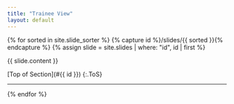 ```yaml
---
title: "Trainee View"
layout: default
---
```


{% for sorted in site.slide_sorter %}
{% capture id %}/slides/{{ sorted }}{% endcapture %}
{% assign slide = site.slides | where: "id", id | first %}
  
<a name="{{ id }}"></a>
  
{{ slide.content }}

[Top of Section](#{{ id }})
{:.ToS}
  
---
  
{% endfor %}
